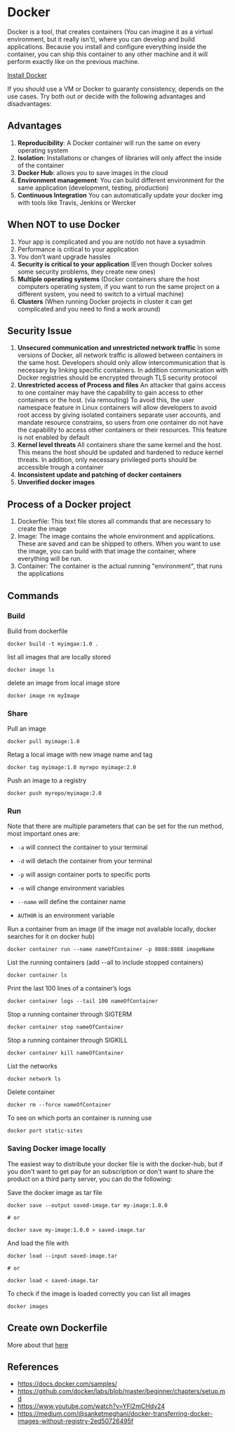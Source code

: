 

# Docker

Docker is a tool, that creates containers (You can imagine it as a virtual environment, but it really isn't), where you can develop and build applications.
Because you install and configure everything inside the container, you can ship this container to any other machine and 
it will perform exactly like on the previous machine.  

[Install Docker](https://docs.docker.com/engine/install/#desktop)

If you should use a VM or Docker to guaranty consistency, depends on the use cases. Try both out or decide with the following 
advantages and disadvantages:

## Advantages
1. **Reproducibility**: A Docker container will run the same on every operating system
2. **Isolation**: Installations or changes of libraries will only affect the inside of the container
4. **Docker Hub**: allows you to save images in the cloud
5. **Environment management**: You can build different environment for the same application (development, testing, production)
6. **Continuous Integration** You can automatically update your docker img with tools like Travis, Jenkins or Wercker

## When NOT to use Docker
1. Your app is complicated and you are not/do not have a sysadmin
2. Performance is critical to your application
3. You don’t want upgrade hassles
4. **Security is critical to your application** (Even though Docker solves some security problems, they create new ones)
5. **Multiple operating systems** (Docker containers share the host computers operating system, if you want to run the same project on a different
    system, you need to switch to a virtual machine)
6. **Clusters** (When running Docker projects in cluster it can get complicated and you need to find a work around) 

## Security Issue

1. **Unsecured communication and unrestricted network traffic**
   In some versions of Docker, all network traffic is allowed between containers in the same host.
   Developers should only allow intercommunication that is necessary by linking specific containers.
   In addition communication with Docker registries should be encrypted through TLS security protocol
2. **Unrestricted access of Process and files**
   An attacker that gains access to one container may have the capability to gain access to other containers or the host. (via remouting)
   To avoid this, the user namespace feature in Linux containers will allow developers to avoid root access by giving isolated containers separate user accounts, and mandate resource constrains, so users from one container do not have the capability to access other containers or their resources.
   This feature is not enabled by default
3. **Kernel level threats**
   All containers share the same kernel and the host.
   This means the host should be updated and hardened to reduce kernel threats.
   In addition, only necessary privileged ports should be accessible trough a container
4. **Inconsistent update and patching of docker containers**
5. **Unverified docker images**



## Process of a Docker project
1. Dockerfile:
    This text file stores all commands that are necessary to create the image
2. Image:
    The image contains the whole environment and applications. These are saved and can be shipped to others.
    When you want to use the image, you can build with that image the container, where everything will be run.
3. Container:
    The container is the actual running "environment", that runs the applications

## Commands

### Build

Build from dockerfile

```
docker build -t myimgae:1.0 .
```

list all images that are locally stored

```
docker image ls
```

delete an image from local image store

```
docker image rm myImage
```

### Share

Pull an image

```
docker pull myimage:1.0
```

Retag a local image with new image name and tag

```
docker tag myimage:1.0 myrepo myimage:2.0
```

Push an image to a registry

```
docker push myrepo/myimage:2.0
```

### Run

Note that there are multiple parameters that can be set for the run method, most important ones are:

* ``-a`` will connect the container to your terminal

* ``-d`` will detach the container from your terminal
* ``-p`` will assign container ports to specific ports
* ``-e`` will change environment variables
* ``--name`` will define the container name
* ``AUTHOR`` is an environment variable

Run a container from an image (if the image not available locally, docker searches for it on docker hub)

```
docker container run --name nameOfContainer -p 8888:8888 imageName
```

List the running containers (add --all to include stopped containers)

```
docker container ls
```

Print the last 100 lines of a container’s logs

```
docker container logs --tail 100 nameOfContainer
```

Stop a running container through SIGTERM

```
docker container stop nameOfContainer
```

Stop a running container through SIGKILL

``````
docker container kill nameOfContainer
``````

List the networks

``````
docker network ls
``````

Delete container

``````
docker rm --force nameOfContainer
``````

To see on which ports an container is running use

``````
docker port static-sites
``````


### Saving Docker image locally
The easiest way to distribute your docker file is with the docker-hub, but if you don't want to get pay for an subscription
or don't want to share the product on a third party server, you can do the following:

Save the docker image as tar file
```
docker save --output saved-image.tar my-image:1.0.0

# or

docker save my-image:1.0.0 > saved-image.tar
```
And load the file with
```
docker load --input saved-image.tar

# or 

docker load < saved-image.tar
```
To check if the image is loaded correctly you can list all images
```
docker images
```

## Create own Dockerfile
More about that [here](https://docs.docker.com/get-started/part2/#sample-dockerfile) 

## References
* https://docs.docker.com/samples/
* https://github.com/docker/labs/blob/master/beginner/chapters/setup.md
* https://www.youtube.com/watch?v=YFl2mCHdv24
* https://medium.com/@sanketmeghani/docker-transferring-docker-images-without-registry-2ed50726495f